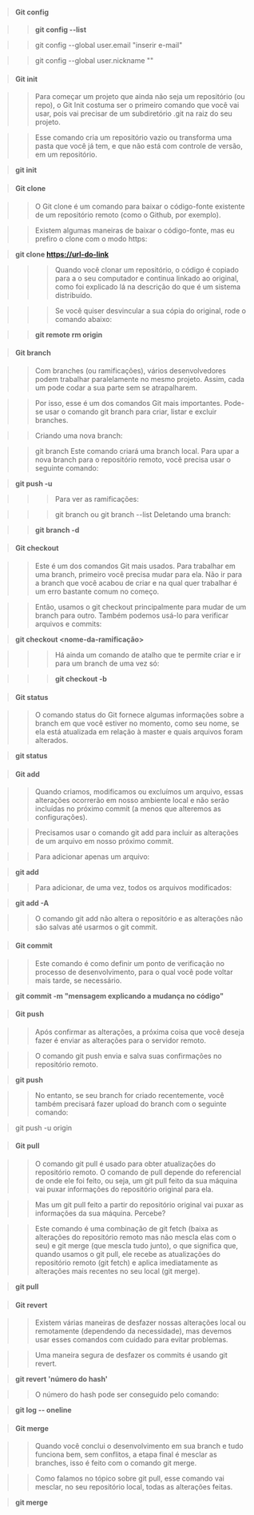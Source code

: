 > #### Git config

>> **git config --list**

>> git config --global user.email "inserir e-mail"

>> git config --global user.nickname ""  

  
  


> #### Git init

>> Para começar um projeto que ainda não seja um repositório (ou repo), o Git Init costuma ser o primeiro comando que você vai usar, pois vai precisar de um subdiretório .git na raiz do seu projeto.

>> Esse comando cria um repositório vazio ou transforma uma pasta que você já tem, e que não está com controle de versão, em um repositório.

> **git init**

> #### Git clone

>> O Git clone é um comando para baixar o código-fonte existente de um repositório remoto (como o Github, por exemplo).

>> Existem algumas maneiras de baixar o código-fonte, mas eu prefiro o clone com o modo https:

> **git clone <https://url-do-link>**

>>>  Quando você clonar um repositório, o código é copiado para a o seu computador e continua linkado ao original, como foi explicado lá na descrição do que é um sistema distribuído.

>>>  Se você quiser desvincular a sua cópia do original, rode o comando abaixo:

>>  **git remote rm origin**

> #### Git branch

>>  Com branches (ou ramificações), vários desenvolvedores podem trabalhar paralelamente no mesmo projeto. Assim, cada um pode codar a sua parte sem se atrapalharem.

>>  Por isso, esse é um dos comandos Git mais importantes. Pode-se usar o comando git branch para criar, listar e excluir branches.

>>  Criando uma nova branch:

>>  git branch <nome-da-branch>
>>  Este comando criará uma branch local. Para upar a nova branch para o repositório remoto, você precisa usar o seguinte comando:

>  **git push -u <remote> <nome-da-branch>**

>>>  Para ver as ramificações:

>>> git branch 
>>> ou
>>> git branch --list
>>> Deletando uma branch:

>> **git branch -d <nome-da-branch>**

> #### Git checkout

>> Este é um dos comandos Git mais usados. Para trabalhar em uma branch, primeiro você precisa mudar para ela. Não ir para a branch que você acabou de criar e na qual quer trabalhar é um erro bastante comum no começo.

>> Então, usamos o git checkout principalmente para mudar de um branch para outro. Também podemos usá-lo para verificar arquivos e commits:

> **git checkout <nome-da-ramificação>**

>>> Há ainda um comando de atalho que te permite criar e ir para um branch de uma vez só:

>>> **git checkout -b <nome-da-branch>**

> #### Git status

>> O comando status do Git fornece algumas informações sobre a branch em que você estiver no momento, como seu nome, se ela está atualizada em relação à master e quais arquivos foram alterados.

> **git status**

> #### Git add

>> Quando criamos, modificamos ou excluímos um arquivo, essas alterações ocorrerão em nosso ambiente local e não serão incluídas no próximo commit (a menos que alteremos as configurações).

>> Precisamos usar o comando git add para incluir as alterações de um arquivo em nosso próximo commit.

>> Para adicionar apenas um arquivo:

> **git add <arquivo>**

>> Para adicionar, de uma vez, todos os arquivos modificados:

> **git add -A**

>> O comando git add não altera o repositório e as alterações não são salvas até usarmos o git commit.

> #### Git commit

>> Este comando é como definir um ponto de verificação no processo de desenvolvimento, para o qual você pode voltar mais tarde, se necessário.

> **git commit -m "mensagem explicando a mudança no código"**

> #### Git push

>> Após confirmar as alterações, a próxima coisa que você deseja fazer é enviar as alterações para o servidor remoto.

>> O comando git push envia e salva suas confirmações no repositório remoto.

> **git push <remote> <nome-do-branch>**

>> No entanto, se seu branch for criado recentemente, você também precisará fazer upload do branch com o seguinte comando:

> git push -u origin <nome-do-branch>

> #### Git pull

>> O comando git pull é usado para obter atualizações do repositório remoto. O comando de pull depende do referencial de onde ele foi feito, ou seja, um git pull feito da sua máquina vai puxar informações do repositório original para ela.

>> Mas um git pull feito a partir do repositório original vai puxar as informações da sua máquina. Percebe?

>> Este comando é uma combinação de git fetch (baixa as alterações do repositório remoto mas não mescla elas com o seu) e git merge (que mescla tudo junto), o que significa que, quando usamos o git pull, ele recebe as atualizações do repositório remoto (git fetch) e aplica imediatamente as alterações mais recentes no seu local (git merge).

> **git pull <remote>**

> #### Git revert

>> Existem várias maneiras de desfazer nossas alterações local ou remotamente (dependendo da necessidade), mas devemos usar esses comandos com cuidado para evitar problemas.

>> Uma maneira segura de desfazer os commits é usando git revert.

> **git revert 'número do hash'**

>> O número do hash pode ser conseguido pelo comando:

> **git log -- oneline**

> #### Git merge

>> Quando você conclui o desenvolvimento em sua branch e tudo funciona bem, sem conflitos, a etapa final é mesclar as branches, isso é feito com o comando git merge.

>> Como falamos no tópico sobre git pull, esse comando vai mesclar, no seu repositório local, todas as alterações feitas.

> **git merge <nome-da-branch>**
